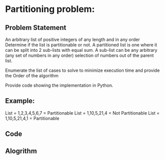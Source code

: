 # Partitioning problem:

## Problem Statement

An arbitrary list of positive integers of any length and in any order
Determine if the list is partitionable or not. A partitioned list is one where it can be split into 2 sub-lists with equal sum. A sub-list can be any arbitrary (any set of numbers in any order) selection of numbers out of the parent list.

Enumerate the list of cases to solve to minimize execution time and provide the Order of the algorithm

Provide code showing the implementation in Python.

## Example:

List = 1,2,3,4,5,6,7 = Partitionable 
List = 1,10,5,21,4 = Not Partitionable
List = 1,10,5,21,4,1 = Partitionable


## Code


## Alogrithm